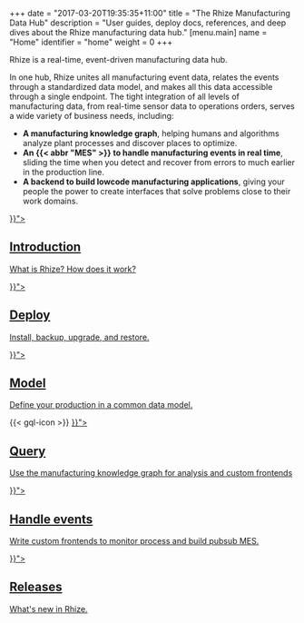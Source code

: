 +++
date = "2017-03-20T19:35:35+11:00"
title = "The Rhize Manufacturing Data Hub"
description = "User guides, deploy docs, references, and deep dives about the Rhize manufacturing data hub."
[menu.main]
name = "Home"
identifier = "home"
weight = 0
+++

Rhize is a real-time, event-driven manufacturing data hub.

In one hub, Rhize unites all manufacturing event data, relates the events through a standardized data model, and makes all this data accessible through a single endpoint.
The tight integration of all levels of manufacturing data, from real-time sensor data to operations orders, serves a wide variety of business needs, including:

- **A manufacturing knowledge graph**, helping humans and algorithms analyze plant processes and discover places to optimize.
- **An {{< abbr "MES" >}} to handle manufacturing events in real time**, sliding the time when you detect and recover from errors to much earlier in the production line.
- **A backend to build lowcode manufacturing applications**, giving your people the power to create interfaces that solve problems close to their work domains.


<div class="landing">

  <div class="item">
    <div class="icon"><i class="fa fa-info-circle" aria-hidden="true"></i></div>
    <a href="{{< relref "/get-started/introduction">}}">
      <h2>Introduction</h2>
      <p>
      What is Rhize? How does it work?
      </p>
    </a>
  </div>

  <div class="item">
    <div class="icon"><i class="fa fa-building" aria-hidden="true"></i></div>
    <a href="{{< relref "/deploy">}}">
      <h2>Deploy</h2>
      <p>
      Install, backup, upgrade, and restore.
      </p>
    </a>
  </div>
  <div class="item">
    <div class="icon"><i class="fa fa-object-group" aria-hidden="true"></i></div>
    <a href="{{< relref "/how-to/bpmn">}}">
      <h2>Model</h2>
      <p>
      Define your production in a common data model.
      </p>
    </a>
  </div>
  <div class="item">
    {{< gql-icon >}}
    <a href="{{< relref "/how-to/gql">}}">
      <h2>Query</h2>
      <p>
      Use the manufacturing knowledge graph for analysis and custom frontends
      </p>
    </a>
  </div>
  <div class="item">
    <a  href="{{< relref "/reference">}}">
    <div class="icon"><i class="fa fa-wrench" aria-hidden="true"></i></div>
      <h2>Handle events</h2>
      <p>
      Write custom frontends to monitor process and build pubsub MES.
      </p>
    </a>
  </div>
  <div class="item">
    <div class="icon"><i class="fa fa-level-up" aria-hidden="true"></i></div>
    <a href="{{< relref "/releases">}}">
      <h2>Releases</h2>
      <p>
        What's new in Rhize.
      </p>
    </a>
  </div>

</div>

